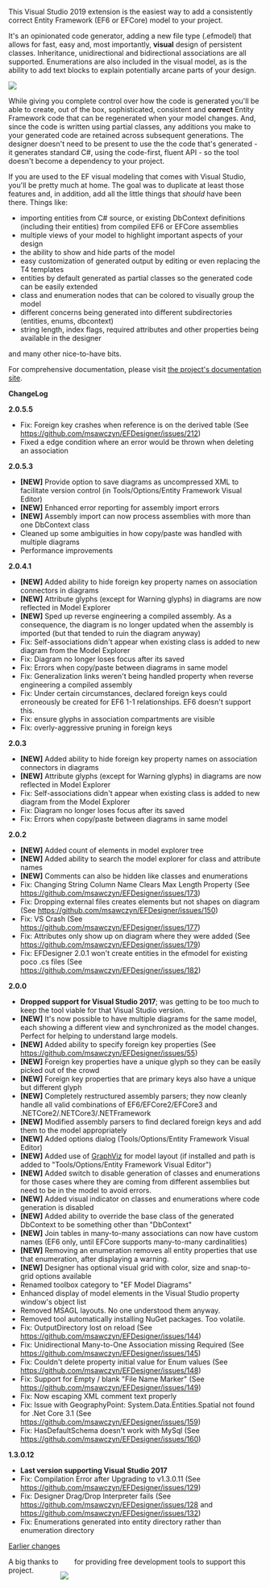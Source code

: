 This Visual Studio 2019 extension is the easiest way to add a consistently correct Entity Framework (EF6 or EFCore) model to your project. 

It's an opinionated code generator, adding a new file type (.efmodel) that allows for fast, easy and, most importantly, **visual** design 
of persistent classes. Inheritance, unidirectional and bidirectional associations are all supported. Enumerations are also included in 
the visual model, as is the ability to add text blocks to explain potentially arcane parts of your design.

<img src="https://msawczyn.github.io/EFDesigner/images/Designer.jpg">

While giving you complete control over how the code is generated you'll be able to create, out of the box, sophisticated, 
consistent and **correct** Entity Framework code that can be regenerated when your model changes. And, since the code is written using 
partial classes, any additions you make to your generated code are retained across subsequent generations.
The designer doesn't need to be present to use the the code that's generated - it generates standard C#, using the code-first, fluent API - so the tool doesn't
become a dependency to your project.

If you are used to the EF visual modeling that comes with Visual Studio, you'll be pretty much at home. The goal was to duplicate 
at least those features and, in addition, add all the little things that _should_ have been there. Things like:

*   importing entities from C# source, or existing DbContext definitions (including their entities) from compiled EF6 or EFCore assemblies
*   multiple views of your model to highlight important aspects of your design
*   the ability to show and hide parts of the model
*   easy customization of generated output by editing or even replacing the T4 templates
*   entities by default generated as partial classes so the generated code can be easily extended
*   class and enumeration nodes that can be colored to visually group the model
*   different concerns being generated into different subdirectories (entities, enums, dbcontext)
*   string length, index flags, required attributes and other properties being available in the designer

and many other nice-to-have bits.

For comprehensive documentation, please visit [the project's documentation site](https://msawczyn.github.io/EFDesigner/).

**ChangeLog**

**2.0.5.5**
   - Fix: Foreign key crashes when reference is on the derived table (See https://github.com/msawczyn/EFDesigner/issues/212)
   - Fixed a edge condition where an error would be thrown when deleting an association

**2.0.5.3**
   - **[NEW]** Provide option to save diagrams as uncompressed XML to facilitate version control (in Tools/Options/Entity Framework Visual Editor)
   - **[NEW]** Enhanced error reporting for assembly import errors
   - **[NEW]** Assembly import can now process assemblies with more than one DbContext class
   - Cleaned up some ambiguities in how copy/paste was handled with multiple diagrams
   - Performance improvements

**2.0.4.1**
   - **[NEW]** Added ability to hide foreign key property names on association connectors in diagrams
   - **[NEW]** Attribute glyphs (except for Warning glyphs) in diagrams are now reflected in Model Explorer
   - **[NEW]** Sped up reverse engineering a compiled assembly. As a consequence, the diagram is no longer updated when the assembly is imported (but that tended to ruin the diagram anyway)
   - Fix: Self-associations didn't appear when existing class is added to new diagram from the Model Explorer
   - Fix: Diagram no longer loses focus after its saved
   - Fix: Errors when copy/paste between diagrams in same model
   - Fix: Generalization links weren't being handled property when reverse engineering a compiled assembly
   - Fix: Under certain circumstances, declared foreign keys could erroneously be created for EF6 1-1 relationships. EF6 doesn't support this.
   - Fix: ensure glyphs in association compartments are visible
   - Fix: overly-aggressive pruning in foreign keys

**2.0.3**
   - **[NEW]** Added ability to hide foreign key property names on association connectors in diagrams
   - **[NEW]** Attribute glyphs (except for Warning glyphs) in diagrams are now reflected in Model Explorer
   - Fix: Self-associations didn't appear when existing class is added to new diagram from the Model Explorer
   - Fix: Diagram no longer loses focus after its saved
   - Fix: Errors when copy/paste between diagrams in same model

**2.0.2**
   - **[NEW]** Added count of elements in model explorer tree
   - **[NEW]** Added ability to search the model explorer for class and attribute names
   - **[NEW]** Comments can also be hidden like classes and enumerations
   - Fix: Changing String Column Name Clears Max Length Property (See https://github.com/msawczyn/EFDesigner/issues/173)
   - Fix: Dropping external files creates elements but not shapes on diagram (See https://github.com/msawczyn/EFDesigner/issues/150)
   - Fix: VS Crash (See https://github.com/msawczyn/EFDesigner/issues/177)
   - Fix: Attributes only show up on diagram where they were added (See https://github.com/msawczyn/EFDesigner/issues/179)
   - Fix: EFDesigner 2.0.1 won't create entities in the efmodel for existing poco .cs files (See https://github.com/msawczyn/EFDesigner/issues/182)

**2.0.0** 
   - **Dropped support for Visual Studio 2017**; was getting to be too much to keep the tool viable for that Visual Studio version.
   - **[NEW]** It's now possible to have multiple diagrams for the same model, each showing a different view and synchronized as the model changes. Perfect for helping to understand large models.
   - **[NEW]** Added ability to specify foreign key properties  (See https://github.com/msawczyn/EFDesigner/issues/55)
   - **[NEW]** Foreign key properties have a unique glyph so they can be easily picked out of the crowd
   - **[NEW]** Foreign key properties that are primary keys also have a unique but different glyph
   - **[NEW]** Completely restructured assembly parsers; they now cleanly handle all valid combinations of EF6/EFCore2/EFCore3 and .NETCore2/.NETCore3/.NETFramework
   - **[NEW]** Modified assembly parsers to find declared foreign keys and add them to the model appropriately
   - **[NEW]** Added options dialog (Tools/Options/Entity Framework Visual Editor)
   - **[NEW]** Added use of [GraphViz](https://www.graphviz.org/) for model layout (if installed and path is added to "Tools/Options/Entity Framework Visual Editor")
   - **[NEW]** Added switch to disable generation of classes and enumerations for those cases where they are coming from different assemblies but need to be in the model to avoid errors.
   - **[NEW]** Added visual indicator on classes and enumerations where code generation is disabled
   - **[NEW]** Added ability to override the base class of the generated DbContext to be something other than "DbContext"
   - **[NEW]** Join tables in many-to-many associations can now have custom names (EF6 only, until EFCore supports many-to-many cardinalities)
   - **[NEW]** Removing an enumeration removes all entity properties that use that enumeration, after displaying a warning.
   - **[NEW]** Designer has optional visual grid with color, size and snap-to-grid options available
   - Renamed toolbox category to "EF Model Diagrams"
   - Enhanced display of model elements in the Visual Studio property window's object list
   - Removed MSAGL layouts. No one understood them anyway.
   - Removed tool automatically installing NuGet packages. Too volatile.
   - Fix: OutputDirectory lost on reload (See https://github.com/msawczyn/EFDesigner/issues/144)
   - Fix: Unidirectional Many-to-One Association missing Required (See https://github.com/msawczyn/EFDesigner/issues/145)
   - Fix: Couldn't delete property initial value for Enum values (See https://github.com/msawczyn/EFDesigner/issues/148)
   - Fix: Support for Empty / blank "File Name Marker" (See https://github.com/msawczyn/EFDesigner/issues/149)
   - Fix: Now escaping XML comment text properly
   - Fix: Issue with GeographyPoint: System.Data.Entities.Spatial not found for .Net Core 3.1 (See https://github.com/msawczyn/EFDesigner/issues/159)
   - Fix: HasDefaultSchema doesn't work with MySql (See https://github.com/msawczyn/EFDesigner/issues/160)

**1.3.0.12** 
   - **Last version supporting Visual Studio 2017**
   - Fix: Compilation Error after Upgrading to v1.3.0.11 (See https://github.com/msawczyn/EFDesigner/issues/129)
   - Fix: Designer Drag/Drop Interpreter fails (See https://github.com/msawczyn/EFDesigner/issues/128 and https://github.com/msawczyn/EFDesigner/issues/132)
   - Fix: Enumerations generated into entity directory rather than enumeration directory

[Earlier changes](https://github.com/msawczyn/EFDesigner/blob/master/changelog.txt)

A big thanks to <a href="https://www.jetbrains.com/?from=EFDesigner"><img src="https://msawczyn.github.io/EFDesigner/images/jetbrains-variant-2a.png" style="margin-bottom: -30px"></a> &nbsp; for providing free development tools to support this project.
